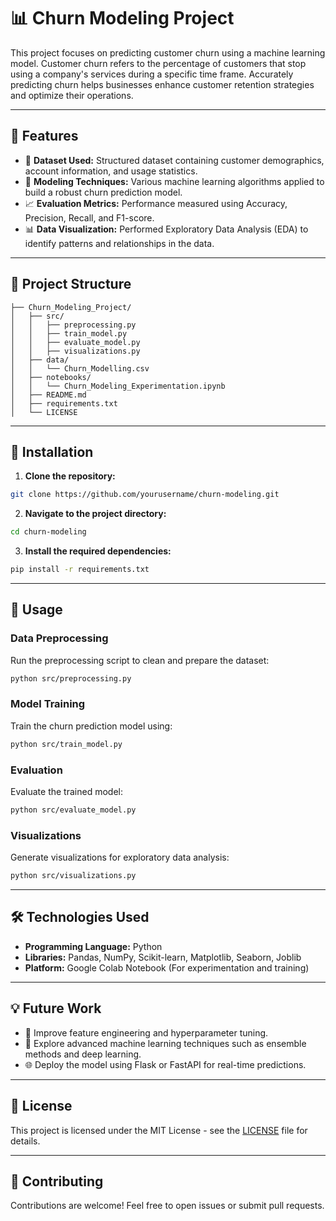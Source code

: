 
# 📊 Churn Modeling Project

This project focuses on predicting customer churn using a machine learning model. Customer churn refers to the percentage of customers that stop using a company's services during a specific time frame. Accurately predicting churn helps businesses enhance customer retention strategies and optimize their operations.

---

## 🚀 Features
- 📂 **Dataset Used:** Structured dataset containing customer demographics, account information, and usage statistics.
- 🤖 **Modeling Techniques:** Various machine learning algorithms applied to build a robust churn prediction model.
- 📈 **Evaluation Metrics:** Performance measured using Accuracy, Precision, Recall, and F1-score.
- 📊 **Data Visualization:** Performed Exploratory Data Analysis (EDA) to identify patterns and relationships in the data.

---

## 📂 Project Structure
```
├── Churn_Modeling_Project/
│   ├── src/
│   │   ├── preprocessing.py
│   │   ├── train_model.py
│   │   ├── evaluate_model.py
│   │   ├── visualizations.py
│   ├── data/
│   │   └── Churn_Modelling.csv
│   ├── notebooks/
│   │   └── Churn_Modeling_Experimentation.ipynb
│   ├── README.md
│   ├── requirements.txt
│   └── LICENSE
```

---

## 🔧 Installation
1. **Clone the repository:**
```bash
git clone https://github.com/yourusername/churn-modeling.git
```

2. **Navigate to the project directory:**
```bash
cd churn-modeling
```

3. **Install the required dependencies:**
```bash
pip install -r requirements.txt
```

---

## 📌 Usage

### Data Preprocessing
Run the preprocessing script to clean and prepare the dataset:
```bash
python src/preprocessing.py
```

### Model Training
Train the churn prediction model using:
```bash
python src/train_model.py
```

### Evaluation
Evaluate the trained model:
```bash
python src/evaluate_model.py
```

### Visualizations
Generate visualizations for exploratory data analysis:
```bash
python src/visualizations.py
```

---

## 🛠️ Technologies Used
- **Programming Language:** Python
- **Libraries:** Pandas, NumPy, Scikit-learn, Matplotlib, Seaborn, Joblib
- **Platform:** Google Colab Notebook (For experimentation and training)

---

## 💡 Future Work
- 🔨 Improve feature engineering and hyperparameter tuning.
- 🌟 Explore advanced machine learning techniques such as ensemble methods and deep learning.
- 🌐 Deploy the model using Flask or FastAPI for real-time predictions.

---

## 📄 License
This project is licensed under the MIT License - see the [LICENSE](LICENSE) file for details.

---

## 🤝 Contributing
Contributions are welcome! Feel free to open issues or submit pull requests.
